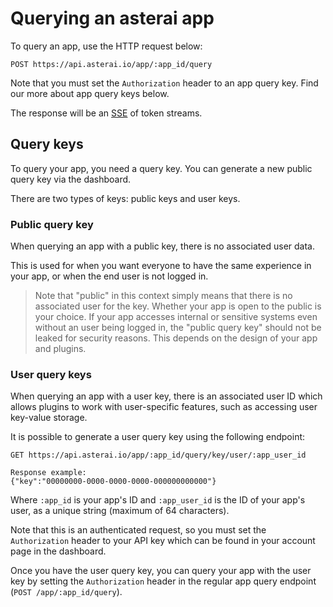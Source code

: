 # Querying an asterai app

To query an app, use the HTTP request below:

```http request
POST https://api.asterai.io/app/:app_id/query
```

Note that you must set the `Authorization` header to an app query key.
Find our more about app query keys below.

The response will be an [SSE][sse] of token streams.

## Query keys

To query your app, you need a query key.
You can generate a new public query key via the dashboard.

There are two types of keys: public keys and user keys.

### Public query key
When querying an app with a public key, there is no associated user data.

This is used for when you want everyone to have the same experience in your
app, or when the end user is not logged in.

> Note that "public" in this context simply means that there is no associated
user for the key.
Whether your app is open to the public is your choice.
If your app accesses internal or sensitive systems even without an user being
logged in, the "public query key" should not be leaked for security reasons.
This depends on the design of your app and plugins.

### User query keys
When querying an app with a user key, there is an associated user ID which
allows plugins to work with user-specific features, such as accessing
user key-value storage.

It is possible to generate a user query key using the following endpoint:

```http request
GET https://api.asterai.io/app/:app_id/query/key/user/:app_user_id

Response example:
{"key":"00000000-0000-0000-0000-000000000000"}
```

Where `:app_id` is your app's ID and `:app_user_id` is the ID of your app's
user, as a unique string (maximum of 64 characters).

Note that this is an authenticated request, so you must set the `Authorization`
header to your API key which can be found in your account page in the dashboard.

[sse]: https://developer.mozilla.org/en-US/docs/Web/API/Server-sent_events/Using_server-sent_events

Once you have the user query key, you can query your app with the user key
by setting the `Authorization` header in the regular app query endpoint
(`POST /app/:app_id/query`).
